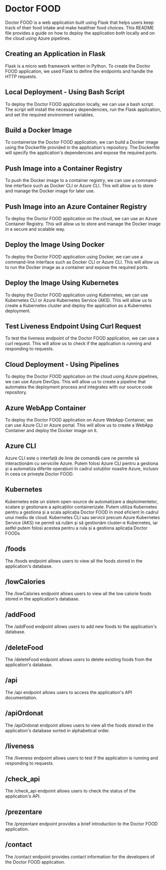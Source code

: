 <h1>Doctor FOOD</h1>
Doctor FOOD is a web application built using Flask that helps users keep track of their food intake and make healthier food choices. This README file provides a guide on how to deploy the application both locally and on the cloud using Azure pipelines.
<h2>Creating an Application in Flask</h2>
Flask is a micro web framework written in Python. To create the Doctor FOOD application, we used Flask to define the endpoints and handle the HTTP requests.
<h2>Local Deployment - Using Bash Script</h2>
To deploy the Doctor FOOD application locally, we can use a bash script. The script will install the necessary dependencies, run the Flask application, and set the required environment variables.
<h2>Build a Docker Image</h2>
To containerize the Doctor FOOD application, we can build a Docker image using the Dockerfile provided in the application's repository. The Dockerfile will specify the application's dependencies and expose the required ports.
<h2>Push Image into a Container Registry</h2>
To push the Docker image to a container registry, we can use a command-line interface such as Docker CLI or Azure CLI. This will allow us to store and manage the Docker image for later use.
<h2>Push Image into an Azure Container Registry</h2>
To deploy the Doctor FOOD application on the cloud, we can use an Azure Container Registry. This will allow us to store and manage the Docker image in a secure and scalable way.
<h2>Deploy the Image Using Docker</h2>
To deploy the Doctor FOOD application using Docker, we can use a command-line interface such as Docker CLI or Azure CLI. This will allow us to run the Docker image as a container and expose the required ports.
<h2>Deploy the Image Using Kubernetes</h2>
To deploy the Doctor FOOD application using Kubernetes, we can use Kubernetes CLI or Azure Kubernetes Service (AKS). This will allow us to create a Kubernetes cluster and deploy the application as a Kubernetes deployment.
<h2>Test Liveness Endpoint Using Curl Request</h2>
To test the liveness endpoint of the Doctor FOOD application, we can use a curl request. This will allow us to check if the application is running and responding to requests.
<h2>Cloud Deployment - Using Pipelines</h2>
To deploy the Doctor FOOD application on the cloud using Azure pipelines, we can use Azure DevOps. This will allow us to create a pipeline that automates the deployment process and integrates with our source code repository.
<h2>Azure WebApp Container</h2>
To deploy the Doctor FOOD application on Azure WebApp Container, we can use Azure CLI or Azure portal. This will allow us to create a WebApp Container and deploy the Docker image on it.
<h2>Azure CLI</h2>
Azure CLI este o interfață de linie de comandă care ne permite să interacționăm cu serviciile Azure. Putem folosi Azure CLI pentru a gestiona și a automatiza diferite operațiuni în cadrul soluțiilor noastre Azure, inclusiv în ceea ce privește Doctor FOOD.
<h2>Kubernetes</h2>
Kubernetes este un sistem open-source de automatizare a deploimentelor, scalare și gestionare a aplicațiilor containerizate. Putem utiliza Kubernetes pentru a gestiona și a scala aplicația Doctor FOOD în mod eficient în cadrul unui mediu de cloud. Kubernetes CLI sau servicii precum Azure Kubernetes Service (AKS) ne permit să rulăm și să gestionăm cluster-e Kubernetes, iar astfel putem folosi acestea pentru a rula și a gestiona aplicația Doctor FOODs

<h2>/foods</h2>
The /foods endpoint allows users to view all the foods stored in the application's database.
<h2>/lowCalories</h2>
The /lowCalories endpoint allows users to view all the low calorie foods stored in the application's database.
<h2>/addFood</h2>
The /addFood endpoint allows users to add new foods to the application's database.
<h2>/deleteFood</h2>
The /deleteFood endpoint allows users to delete existing foods from the application's database.
<h2>/api</h2>
The /api endpoint allows users to access the application's API documentation.
<h2>/apiOrdonat</h2>
The /apiOrdonat endpoint allows users to view all the foods stored in the application's database sorted in alphabetical order.
<h2>/liveness</h2>
The /liveness endpoint allows users to test if the application is running and responding to requests.
<h2>/check_api</h2>
The /check_api endpoint allows users to check the status of the application's API.
<h2>/prezentare</h2>
The /prezentare endpoint provides a brief introduction to the Doctor FOOD application.
<h2>/contact</h2>
The /contact endpoint provides contact information for the developers of the Doctor FOOD application.